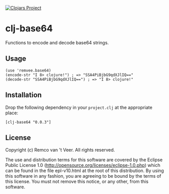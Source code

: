 [![Clojars Project](https://img.shields.io/clojars/v/clj-base64.svg)](https://clojars.org/clj-base64)

# clj-base64

Functions to encode and decode base64 strings.


## Usage

    (use 'remvee.base64)
    (encode-str "I 8> clojure!") ; => "SSA4PiBjbG9qdXJlIQ=="
    (decode-str "SSA4PiBjbG9qdXJlIQ==") ; => "I 8> clojure!"


## Installation

Drop the following dependency in your <code>project.clj</code> at the
appropriate place:

    [clj-base64 "0.0.3"]


## License

Copyright (c) Remco van 't Veer. All rights reserved.

The use and distribution terms for this software are covered by the Eclipse Public License 1.0 (http://opensource.org/licenses/eclipse-1.0.php) which can be found in the file epl-v10.html at the root of this distribution.  By using this software in any fashion, you are agreeing to be bound by the terms of this license.  You must not remove this notice, or any other, from this software.

